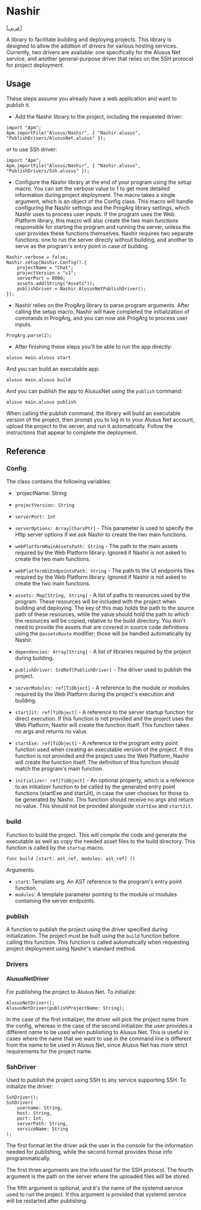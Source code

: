 # Nashir
[[عربي]](readme.ar.md)

A library to facilitate building and deploying projects. This library is designed to allow the
addition of drivers for various hosting services. Currently, two drivers are available: one
specifically for the Alusus Net service, and another general-purpose driver that relies on
the SSH protocol for project deployment.

## Usage

These steps assume you already have a web application and want to publish it.

* Add the Nashir library to the project, including the requested driver:

```
import "Apm";
Apm.importFile("Alusus/Nashir", { "Nashir.alusus", "PublishDrivers/AlususNet.alusus" });
```

or to use SSh driver:

```
import "Apm";
Apm.importFile("Alusus/Nashir", { "Nashir.alusus", "PublishDrivers/Ssh.alusus" });
```

* Configure the Nashir library at the end of your program using the setup macro. You can set the
  verbose value to 1 to get more detailed information during project deployment. The macro takes
  a single argument, which is an object of the Config class. This macro will handle configuring
  the Nashir settings and the ProgArg library settings, which Nashir uses to process user inputs.
  If the program uses the Web Platform library, this macro will also create the two main functions
  responsible for starting the program and running the server, unless the user provides these
  functions themselves. Nashir requires two separate functions: one to run the server directly
  without building, and another to serve as the program's entry point in case of building.

```
Nashir.verbose = false;
Nashir.setup[Nashir.Config().{
    projectName = "Chat";
    projectVersion = "v1";
    serverPort = 8000;
    assets.add(String("Assets"));
    publishDriver = Nashir.AlususNetPublishDriver();
}];
```

* Nashir relies on the ProgArg library to parse program arguments. After calling the setup macro,
  Nashir will have completed the initialization of commands in ProgArg, and you can now ask ProgArg
  to process user inputs.

```
ProgArg.parse(2);
```

* After finishing these steps you'll be able to run the app directly:

```
alusus main.alusus start
```

And you can build an executable app:

```
alusus main.alusus build
```

And you can publish the app to AlususNet using the `publish` command:

```
alusus main.alusus publish
```

When calling the publish command, the library will build an executable version of the project,
then prompt you to log in to your Alusus Net account, upload the project to the server, and
run it automatically. Follow the instructions that appear to complete the deployment.

## Reference

### Config

The class contains the following variables:

* `projectName: String

* `projectVersion: String`
* `serverPort: Int`
* `serverOptions: Array[CharsPtr]` - This parameter is used to specify the Http server options if
  we ask Nashir to create the two main functions.
* `webPlatformMainAssetsPath: String` - The path to the main assets required by the Web Platform
  library. Ignored if Nashir is not asked to create the two main functions.
* `webPlatformUiEndpointsPath: String` - The path to the UI endpoints files required by the Web
  Platform library. Ignored if Nashir is not asked to create the two main functions.
* `assets: Map[String, String]` - A list of paths to resources used by the program. These resources will
  be included with the project when building and deploying. The key of this map holds the path to the
  source path of these resources, while the value should hold the path to which the resources
  will be copied, relative to the build directory. You don't need to provide the assets that
  are covered in source code definitions using the `@assetsRoute` modifier; those will be handled
  automatically by Nashir.
* `dependencies: Array[String]` - A list of libraries required by the project during building.
* `publishDriver: SrdRef[PublishDriver]` - The driver used to publish the project.
* `serverModules: ref[TiObject]` - A reference to the module or modules required by the Web Platform
  during the project's execution and building.
* `startJit: ref[TiObject]` - A reference to the server startup function for direct execution. If
  this function is not provided and the project uses the Web Platform, Nashir will create the
  function itself. This function takes no args and returns no value.
* `startExe: ref[TiObject]` - A reference to the program entry point function used when creating an
  executable version of the project. If this function is not provided and the project uses the Web
  Platform, Nashir will create the function itself. The definition of this function should match
  the program's main function.
* `initializer: ref[TiObject]` - An optional property, which is a reference to an initializer
  function to be called by the generated entry point functions (startExe and startJit), in
  case the user chooses for those to be generated by Nashir. This function should receive no
  args and return no value. This should not be provided alongside `startExe` and `startJit`.

### build

Function to build the project. This will compile the code and generate the executable as well as
copy the needed asset files to the build directory. This function is called by the `startup` macro.

```
func build [start: ast_ref, modules: ast_ref] ()
```

Arguments:
* `start`: Template arg. An AST reference to the program's entry point function.
* `modules`: A template parameter pointing to the module or modules containing the server endpoints.

### publish

A function to publish the project using the driver specified during initialization. The project must
be built using the `build` function before calling this function. This function is called automatically
when requesting project deployment using Nashir's standard method.

### Drivers

#### AlususNetDriver

For publishing the project to Alusus Net. To initialize:

```
AlususNetDriver();
AlususNetDriver(publishProjectName: String);
```

In the case of the first initializer, the driver will pick the project name from the config, whereas
in the case of the second initializer the user provides a different name to be used when publishing
to Alusus Net. This is useful in cases where the name that we want to use in the command line
is different from the name to be used in Alusus Net, since Alusus Net has more strict requirements
for the project name.

### SshDriver

Used to publish the project using SSH to any service supporting SSH. To initialize the driver:

```
SshDriver();
SshDriver(
    username: String,
    host: String,
    port: Int,
    serverPath: String,
    serviceName: String
);
```

The first format let the driver ask the user in the console for the information needed for
publishing, while the second format provides those info programmatically.

The first three arguments are the info used for the SSH protocol. The fourth argument is
the path on the server where the uploaded files will be stored.

The fifth argument is optional, and it's the name of the systemd service used to run
the project. If this argument is provided that systemd service will be restarted
after publishing.

